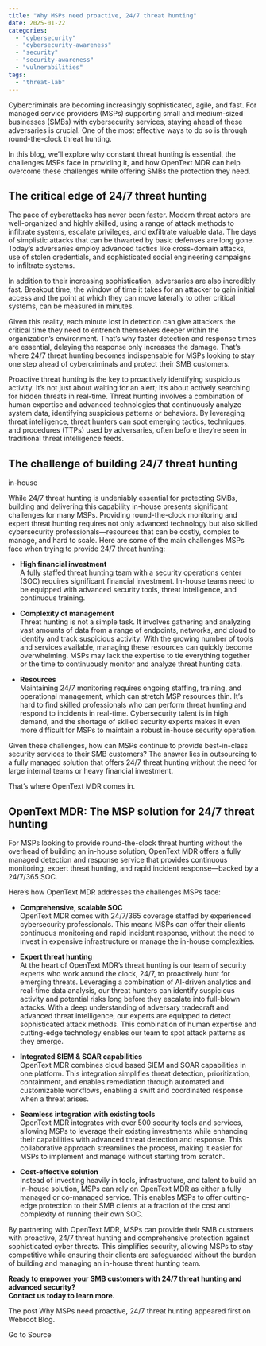 ```yaml
---
title: "Why MSPs need proactive, 24/7 threat hunting"
date: 2025-01-22
categories: 
  - "cybersecurity"
  - "cybersecurity-awareness"
  - "security"
  - "security-awareness"
  - "vulnerabilities"
tags: 
  - "threat-lab"
---
```


Cybercriminals are becoming increasingly sophisticated, agile, and fast. For managed service providers (MSPs) supporting small and medium-sized businesses (SMBs) with cybersecurity services, staying ahead of these adversaries is crucial. One of the most effective ways to do so is through round-the-clock threat hunting.

In this blog, we’ll explore why constant threat hunting is essential, the challenges MSPs face in providing it, and how OpenText MDR can help overcome these challenges while offering SMBs the protection they need.

## The critical edge of 24/7 threat hunting

The pace of cyberattacks has never been faster. Modern threat actors are well-organized and highly skilled, using a range of attack methods to infiltrate systems, escalate privileges, and exfiltrate valuable data. The days of simplistic attacks that can be thwarted by basic defenses are long gone. Today’s adversaries employ advanced tactics like cross-domain attacks, use of stolen credentials, and sophisticated social engineering campaigns to infiltrate systems.

In addition to their increasing sophistication, adversaries are also incredibly fast. Breakout time, the window of time it takes for an attacker to gain initial access and the point at which they can move laterally to other critical systems, can be measured in minutes.

Given this reality, each minute lost in detection can give attackers the critical time they need to entrench themselves deeper within the organization’s environment. That’s why faster detection and response times are essential, delaying the response only increases the damage. That’s where 24/7 threat hunting becomes indispensable for MSPs looking to stay one step ahead of cybercriminals and protect their SMB customers.

Proactive threat hunting is the key to proactively identifying suspicious activity. It’s not just about waiting for an alert; it’s about actively searching for hidden threats in real-time. Threat hunting involves a combination of human expertise and advanced technologies that continuously analyze system data, identifying suspicious patterns or behaviors. By leveraging threat intelligence, threat hunters can spot emerging tactics, techniques, and procedures (TTPs) used by adversaries, often before they’re seen in traditional threat intelligence feeds.

## The challenge of building 24/7 threat hunting  
in-house

While 24/7 threat hunting is undeniably essential for protecting SMBs, building and delivering this capability in-house presents significant challenges for many MSPs. Providing round-the-clock monitoring and expert threat hunting requires not only advanced technology but also skilled cybersecurity professionals—resources that can be costly, complex to manage, and hard to scale. Here are some of the main challenges MSPs face when trying to provide 24/7 threat hunting:

- **High financial investment**  
    A fully staffed threat hunting team with a security operations center (SOC) requires significant financial investment. In-house teams need to be equipped with advanced security tools, threat intelligence, and continuous training.

- **Complexity of management**  
    Threat hunting is not a simple task. It involves gathering and analyzing vast amounts of data from a range of endpoints, networks, and cloud to identify and track suspicious activity. With the growing number of tools and services available, managing these resources can quickly become overwhelming. MSPs may lack the expertise to tie everything together or the time to continuously monitor and analyze threat hunting data.

- **Resources**  
    Maintaining 24/7 monitoring requires ongoing staffing, training, and operational management, which can stretch MSP resources thin. It’s hard to find skilled professionals who can perform threat hunting and respond to incidents in real-time. Cybersecurity talent is in high demand, and the shortage of skilled security experts makes it even more difficult for MSPs to maintain a robust in-house security operation.

Given these challenges, how can MSPs continue to provide best-in-class security services to their SMB customers? The answer lies in outsourcing to a fully managed solution that offers 24/7 threat hunting without the need for large internal teams or heavy financial investment.

That’s where OpenText MDR comes in.

## OpenText MDR: The MSP solution for 24/7 threat hunting

For MSPs looking to provide round-the-clock threat hunting without the overhead of building an in-house solution, OpenText MDR offers a fully managed detection and response service that provides continuous monitoring, expert threat hunting, and rapid incident response—backed by a 24/7/365 SOC.

Here’s how OpenText MDR addresses the challenges MSPs face:

- **Comprehensive, scalable SOC**  
    OpenText MDR comes with 24/7/365 coverage staffed by experienced cybersecurity professionals. This means MSPs can offer their clients continuous monitoring and rapid incident response, without the need to invest in expensive infrastructure or manage the in-house complexities.

- **Expert threat hunting**  
    At the heart of OpenText MDR’s threat hunting is our team of security experts who work around the clock, 24/7, to proactively hunt for emerging threats. Leveraging a combination of AI-driven analytics and real-time data analysis, our threat hunters can identify suspicious activity and potential risks long before they escalate into full-blown attacks. With a deep understanding of adversary tradecraft and advanced threat intelligence, our experts are equipped to detect sophisticated attack methods. This combination of human expertise and cutting-edge technology enables our team to spot attack patterns as they emerge.

- **Integrated SIEM & SOAR capabilities**  
    OpenText MDR combines cloud based SIEM and SOAR capabilities in one platform. This integration simplifies threat detection, prioritization, containment, and enables remediation through automated and customizable workflows, enabling a swift and coordinated response when a threat arises.

- **Seamless integration with existing tools**  
    OpenText MDR integrates with over 500 security tools and services, allowing MSPs to leverage their existing investments while enhancing their capabilities with advanced threat detection and response. This collaborative approach streamlines the process, making it easier for MSPs to implement and manage without starting from scratch.

- **Cost-effective solution**  
    Instead of investing heavily in tools, infrastructure, and talent to build an in-house solution, MSPs can rely on OpenText MDR as either a fully managed or co-managed service. This enables MSPs to offer cutting-edge protection to their SMB clients at a fraction of the cost and complexity of running their own SOC.

By partnering with OpenText MDR, MSPs can provide their SMB customers with proactive, 24/7 threat hunting and comprehensive protection against sophisticated cyber threats. This simplifies security, allowing MSPs to stay competitive while ensuring their clients are safeguarded without the burden of building and managing an in-house threat hunting team.

**Ready to empower your SMB customers with 24/7 threat hunting and advanced security?  
Contact us today to learn more.**

The post Why MSPs need proactive, 24/7 threat hunting appeared first on Webroot Blog.

Go to Source
